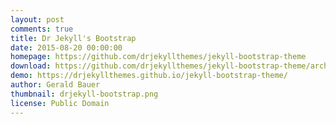 ```yaml
---
layout: post
comments: true
title: Dr Jekyll's Bootstrap
date: 2015-08-20 00:00:00
homepage: https://github.com/drjekyllthemes/jekyll-bootstrap-theme
download: https://github.com/drjekyllthemes/jekyll-bootstrap-theme/archive/gh-pages.zip
demo: https://drjekyllthemes.github.io/jekyll-bootstrap-theme/
author: Gerald Bauer
thumbnail: drjekyll-bootstrap.png
license: Public Domain
---
```

